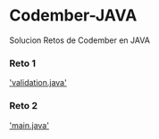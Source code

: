 <h1>Codember-JAVA</h1>
Solucion Retos de Codember en JAVA

<h3>Reto 1</h3>
<a href="https://github.com/teo-o/codemberReto1-JAVA/blob/master/src/Reto_1/validation.java">'validation.java'</a>

<h3>Reto 2</h3>
<a href="https://github.com/teo-o/codemberReto1-JAVA/blob/master/src/Reto_2/main.java">'main.java'</a>

